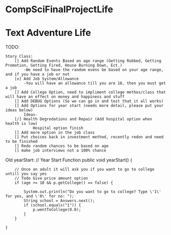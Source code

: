 # CompSciFinalProjectLife
# Text Adventure Life

TODO:

    Story Class:
        [] Add Random Events Based on age range (Getting Robbed, Getting Promotion, Getting Fired, House Burning Down, Ect.)
            -We need to have the random evens be based on your age range, and if you have a job or not
        [x] Add Job System/Allowance
            -You will have an allowance till you are 16, then you must get a job
        [] Add College Option, need to impliment college methos/class that will have an effect on money and happiness and stuff
        [] Add DEBUG Options (So we can go in and test that it all works)
        [] Add Options for year start (needs more detail, please put your ideas below)
            Ideas- 
        [/] Health Degredations and Repair (Add hospital option when health is low) 
                Hospital option finish
        [] Add more option in the job class
        [] Put choices back in investment method, recently redon and need to be finished
        [] Redo random chances to be based on age
        [] make job interviews not a 100% chance



Old yearStart:
// Year Start Function
    public void yearStart() {



        // Once an adult it will ask you if you want to go to college untill you say yes
        // Todo Give price amount option
        if (age >= 18 && p.getCollege() == false) {

            System.out.println("Do you want to go to college? Type \'1\' for yes, and \'0\' for no: ");
            String school = Answers.next();
            if (school.equals("1")) {
                p.wentToCollege(0.0);
            }
        }

    }
